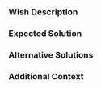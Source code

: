 ### Wish Description
<!---Please add a clear and concise description of what your feature should accomplish Ex. I'm missing a function that will [...] or I'm always frustrated that I cannot [...]-->

### Expected Solution
<!---Describe the solution you'd like-->

### Alternative Solutions
<!---Describe alternatives you've considered--->

### Additional Context
<!---Add any other context, sketches or screenshots about the feature request here.-->
